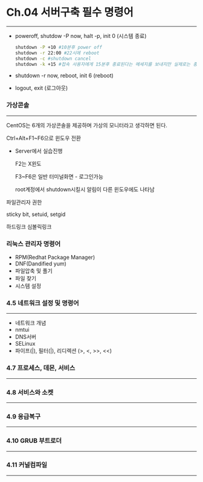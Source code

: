 # Ch.04 서버구축 필수 명령어

---

- poweroff, shutdow -P now, halt -p, init 0 (시스템 종료)
    
    ```bash
    shutdown -P +10 #10분후 power off
    shutdown -r 22:00 #22시에 reboot
    shutdown -c #shutdown cancel
    shutdown -k +15 #접속 사용자에게 15분후 종료된다는 메세지를 보내지만 실제로는 종료되지 않음
    ```
    
- shutdown -r now, reboot, init 6 (reboot)
- logout, exit (로그아웃)

### 가상콘솔

---

CentOS는 6개의 가상콘솔을 제공하며 가상의 모니터라고 생각하면 된다.

Ctrl+Alt+F1~F6으로 윈도우 전환

- Server에서 실습진행
    
    F2는 X윈도
    
    F3~F6은 일반 터미널화면 - 로그인가능
    
    root계정에서 shutdown시킬시 알림이 다른 윈도우에도 나타남
    

파일관리자 권한

sticky bit, setuid, setgid

하드링크 심볼릭링크

### 리눅스 관리자 명령어

- RPM(Redhat Package Manager)
- DNF(Dandified yum)
- 파일압축 및 풀기
- 파일 찾기
- 시스템 설정

### 4.5 네트워크 설정 및 명령어

---

- 네트워크 개념
- nmtui
- DNS서버
- SELinux
- 파이프(|), 필터(|), 리디렉션 (>, <, >>, <<)

### 4.7 프로세스, 데몬, 서비스

---

### 4.8 서비스와 소켓

---

### 4.9 응급복구

---

### 4.10 GRUB 부트로더

---

### 4.11 커널컴파일

---